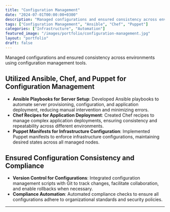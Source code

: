 ```yaml
---
title: "Configuration Management"
date: "2024-07-01T00:00:00+0300"
description: "Managed configurations and ensured consistency across environments using configuration management tools."
tags: ["Configuration Management", "Ansible", "Chef", "Puppet"]
categories: ["Infrastructure", "Automation"]
featured_image: "/images/portfolio/configuration-management.jpg"
layout: "portfolio"
draft: false
---
```


Managed configurations and ensured consistency across environments using configuration management tools.

## Utilized Ansible, Chef, and Puppet for Configuration Management

- **Ansible Playbooks for Server Setup**: Developed Ansible playbooks to automate server provisioning, configuration, and application deployment, reducing manual intervention and minimizing errors.
- **Chef Recipes for Application Deployment**: Created Chef recipes to manage complex application deployments, ensuring consistency and repeatability across different environments.
- **Puppet Manifests for Infrastructure Configuration**: Implemented Puppet manifests to enforce infrastructure configurations, maintaining desired states across all managed nodes.

## Ensured Configuration Consistency and Compliance

- **Version Control for Configurations**: Integrated configuration management scripts with Git to track changes, facilitate collaboration, and enable rollbacks when necessary.
- **Compliance Automation**: Automated compliance checks to ensure all configurations adhere to organizational standards and security policies.

---
